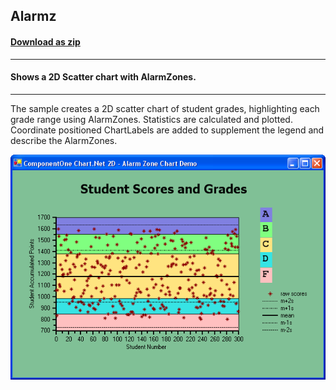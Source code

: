 ## Alarmz
#### [Download as zip](https://grapecity.github.io/DownGit/#/home?url=https://github.com/GrapeCity/ComponentOne-WinForms-Samples/tree/master/NetFramework\Charts\CS\Alarmz)
____
#### Shows a 2D Scatter chart with AlarmZones.
____
The sample creates a 2D scatter chart of student grades, highlighting each grade range using AlarmZones. Statistics are calculated and plotted. Coordinate positioned ChartLabels are added to supplement the legend and describe the AlarmZones.

![screenshot](screenshot.png)
